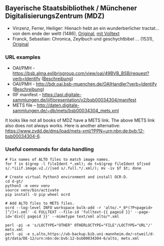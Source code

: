 ## Bayerische Staatsbibliothek / Münchener DigitalisierungsZentrum (MDZ)

* Vinzenz, Ferrer, Heiliger: Hienach hebt an ein wunderberlicher tractat... von dem ende der weltt (1486), [Original](https://mdz-nbn-resolving.de/urn:nbn:de:bvb:12-bsb00034304-6), [mit Volltext](https://dfg-viewer.bib.uni-mannheim.de/viewer?tx_dlf%5Bid%5D=https%3A%2F%2Fub-backup.bib.uni-mannheim.de%2F~stweil%2Fd-gt%2Fdata%2FDE-12%2Furn%3Anbn%3Ade%3Abvb%3A12-bsb00034304-6%2Fmets.xml)
* Franck, Sebastian: Chronica, Zeytbuch und geschychtbibel ... (1531), [Original](https://mdz-nbn-resolving.de/urn:nbn:de:bvb:12-bsb11196826-6)

### URL examples

* OAI/PMH - https://bsb.alma.exlibrisgroup.com/view/oai/49BVB_BSB/request?verb=Identify ([Beschreibung](https://www.bsb-muenchen.de/bsblab/datenschnittstellen/bsb-oai/))
* OAI/PMH - http://bdr.oai.bsb-muenchen.de/OAIHandler?verb=Identify ([Beschreibung](https://oai.bsb-muenchen.de/doc/bayerisches-digitales-repositorium))
* IIIF manifest – https://api.digitale-sammlungen.de/iiif/presentation/v2/bsb00034304/manifest
* METS file – http://daten.digitale-sammlungen.de/~db/mets/bsb00034304_mets.xml

It looks like not all books of MDZ have a METS link. The above METS link also does not always works.
Here is another alternative: https://www.zvdd.de/dms/load/mets-xml/?PPN=urn:nbn:de:bvb:12-bsb00034304-6.

### Useful commands for data handling

```
# Fix names of ALTO files to match image names.
for f in $(grep -l fileIdent *.xml); do t=$(grep fileIdent $f|sed s/.*iiif.image.v2.//|sed s/.full.*/.xml/); mv -iv $f $t; done

# Create virtual Python3 environment and install OCR-D.
cd d-gt/
python3 -m venv venv
source venv/bin/activate
pip install -U pip wheel ocrd

# Add ALTO files to METS files.
ocrd --log-level INFO workspace bulk-add -r 'alto/.*_0*(?P<pageid>[^/]+).xml' -G FULLTEXT --file-id 'fulltext-{{ pageid }}' --page-id='div{{ pageid }}' --mimetype text/xml alto/*.xml

perl -pi -e 's/LOCTYPE="OTHER" OTHERLOCTYPE="FILE"/LOCTYPE="URL"/' mets.xml
perl -pi -e s,alto,https://ub-backup.bib.uni-mannheim.de/~stweil/d-gt/data/DE-12/urn:nbn:de:bvb:12-bsb00034304-6/alto, mets.xml
```
